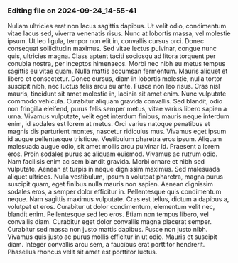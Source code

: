 

### Editing file on 2024-09-24_14-55-41

Nullam ultricies erat non lacus sagittis dapibus. Ut velit odio, condimentum vitae lacus sed, viverra venenatis risus. Nunc at lobortis massa, vel molestie ipsum. Ut leo ligula, tempor non elit in, convallis cursus orci. Donec consequat sollicitudin maximus. Sed vitae lectus pulvinar, congue nunc quis, ultricies magna. Class aptent taciti sociosqu ad litora torquent per conubia nostra, per inceptos himenaeos. Morbi nec nibh eu metus tempus sagittis eu vitae quam. Nulla mattis accumsan fermentum.
Mauris aliquet et libero et consectetur. Donec cursus, diam in lobortis molestie, nulla tortor suscipit nibh, nec luctus felis arcu eu ante. Fusce non leo risus. Cras nisl mauris, tincidunt sit amet molestie in, lacinia sit amet enim. Nunc vulputate commodo vehicula. Curabitur aliquam gravida convallis. Sed blandit, odio non fringilla eleifend, purus felis semper metus, vitae varius libero sapien a urna. Vivamus vulputate, velit eget interdum finibus, mauris neque interdum enim, id sodales est lorem at metus. Orci varius natoque penatibus et magnis dis parturient montes, nascetur ridiculus mus. Vivamus eget ipsum id augue pellentesque tristique. Vestibulum pharetra eros ipsum. Aliquam malesuada augue odio, sit amet mollis arcu pulvinar id. Praesent a lorem eros. Proin sodales purus ac aliquam euismod.
Vivamus ac rutrum odio. Nam facilisis enim ac sem blandit gravida. Morbi ornare et nibh sed vulputate. Aenean at turpis in neque dignissim maximus. Sed malesuada aliquet ultrices. Nulla vestibulum, ipsum a volutpat pharetra, magna purus suscipit quam, eget finibus nulla mauris non sapien. Aenean dignissim sodales eros, a semper dolor efficitur in.
Pellentesque quis condimentum neque. Nam sagittis maximus vulputate. Cras est tellus, dictum a dapibus a, volutpat et eros. Curabitur ut dolor condimentum, elementum velit nec, blandit enim. Pellentesque sed leo eros. Etiam non tempus libero, vel convallis diam. Curabitur eget dolor convallis magna placerat semper. Curabitur sed massa non justo mattis dapibus. Fusce non justo nibh. Vivamus quis justo ac purus mollis efficitur in ut odio. Mauris et suscipit diam. Integer convallis arcu sem, a faucibus erat porttitor hendrerit. Phasellus rhoncus velit sit amet est porttitor luctus.


